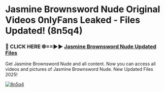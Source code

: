 # Jasmine Brownsword Nude Original Videos 0nlyFans Leaked - Files Updated! (8n5q4)

<h3>🔴 CLICK HERE 🌐==►► <a href="https://tinyurl.com/4mcuefdz" rel="nofollow">Jasmine Brownsword Nude Updated Files</a></h3>

Get Jasmine Brownsword Nude and all content. Now you can access all videos and pictures of Jasmine Brownsword Nude. New Updated Files 2025!

[![8n5q4](https://i.imgur.com/StAQSOY.gif)](https://tinyurl.com/4mcuefdz)
